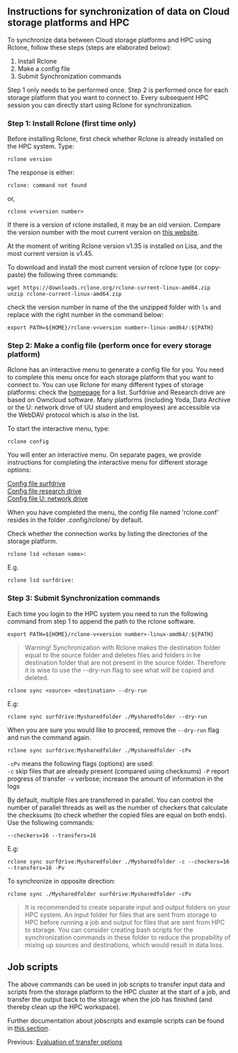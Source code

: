 
## Instructions for synchronization of data on Cloud storage platforms and HPC 

To synchronize data between Cloud storage platforms and HPC using Rclone, follow these steps (steps are elaborated below):

1. Install Rclone
2. Make a config file
3. Submit Synchronization commands

Step 1 only needs to be performed once. Step 2 is performed once for each storage platform that you want to connect to. Every subsequent HPC session you can directly start using Rclone for synchronization.

### Step 1: Install Rclone (first time only)

Before installing Rclone, first check whether Rclone is already installed on the HPC system. Type:

```
rclone version
```

The response is either:

```
rclone: command not found
```
or,

```
rclone v<version number>
```
If there is a version of rclone installed, it may be an old version. Compare the version number with the most current version on [this website](https://rclone.org/downloads/).

At the moment of writing Rclone version v1.35 is installed on Lisa, and the most current version is v1.45.

To download and install the most current version of rclone type (or copy-paste) the following three commands:

```
wget https://downloads.rclone.org/rclone-current-linux-amd64.zip
unzip rclone-current-linux-amd64.zip
```

check the version number in name of the the unzipped folder with `ls` and replace <version number> with the right number in the command below:

```
export PATH=${HOME}/rclone-v<version number>-linux-amd64/:${PATH}
```


### Step 2:  Make a config file (perform once for every storage platform)

Rclone has an interactive menu to generate a config file for you. You need to complete this menu once for each storage platform that you want to connect to. You can use Rclone for many different types of storage platforms: check the [homepage](https://rclone.org/) for a list. Surfdrive and Research drive are based on Owncloud software. Many platforms (including Yoda, Data Archive or the U: network drive of UU student and employees) are accessible via the WebDAV protocol which is also in the list. 

To start the interactive menu, type:

```
rclone config
```

You will enter an interactive menu. On separate pages, we provide instructions for completing the interactive menu for different storage options:

[Config file surfdrive](./sd.md)  
[Config file research drive](./rd.md)  
[Config file U: network drive](./udrive)  

When you have completed the menu, the config file named 'rclone.conf' resides in the folder .config/rclone/ by default.

Check whether the connection works by listing the directories of the storage platform.

```
rclone lsd <chosen name>:
```
E.g.

```
rclone lsd surfdrive:
```

### Step 3: Submit Synchronization commands

Each time you login to the HPC system you need to run the following command from step 1 to append the path to the rclone software.

```
export PATH=${HOME}/rclone-v<version number>-linux-amd64/:${PATH}
```

> Warning! Synchronization with Rclone makes the destination folder equal to the source folder and deletes files and folders in he destination folder that are not present in the source folder. Therefore it is wise to use the --dry-run flag to see what will be copied and deleted. 

```
rclone sync <source> <destination> --dry-run
```
E.g:
```
rclone sync surfdrive:Mysharedfolder ./Mysharedfolder --dry-run
```
When you are sure you would like to proceed, remove the `--dry-run` flag and run the command again.

```
rclone sync surfdrive:Mysharedfolder ./Mysharedfolder -cPv
```
`-cPv` means the following flags (options) are used:  
`-c` skip files that are already present (compared using checksums)
`-P` report progress of transfer
`-v` verbose; increase the amount of information in the logs

By default, multiple files are transferred in parallel. You can control the number of parallel threads as well as the number of checkers that calculate the checksums (to check whether the copied files are equal on both ends). Use the following commands:
```
--checkers=16 --transfers=16
```
E.g:
```
rclone sync surfdrive:Mysharedfolder ./Mysharedfolder -c --checkers=16 --transfers=16 -Pv
```

To synchronize in opposite direction: 

```
rclone sync ./Mysharedfolder surfdrive:Mysharedfolder -cPv
```
>It is recommended to create separate input and output folders on your HPC system. An input folder for files that are sent from storage to HPC before running a job and output for files that are sent from HPC to storage. You can consider creating bash scripts for the synchronization commands in these folder to reduce the propability of mixing up sources and destinations, which would result in data loss.

## Job scripts
The above commands can be used in job scripts to transfer input data and scripts from the storage platform to the HPC cluster at the start of a job, and transfer the output back to the storage when the job has finished (and thereby clean up the HPC workspace).

Further documentation about jobscripts and example scripts can be found in [this section](./jobs.md).

Previous: [Evaluation of transfer options](./Evaluation.md)

